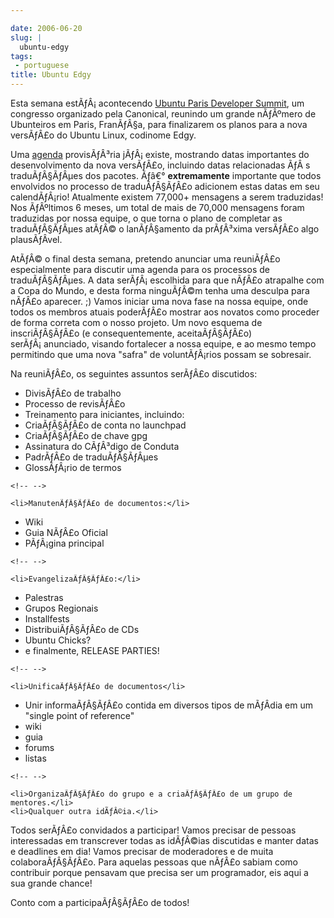 ```yaml
---

date: 2006-06-20
slug: |
  ubuntu-edgy
tags:
 - portuguese
title: Ubuntu Edgy
---
```


Esta semana estÃƒÂ¡ acontecendo [Ubuntu Paris Developer
Summit](https://launchpad.net/sprints/uds-paris/), um congresso
organizado pela Canonical, reunindo um grande nÃƒÂºmero de Ubunteiros em
Paris, FranÃƒÂ§a, para finalizarem os planos para a nova versÃƒÂ£o do
Ubuntu Linux, codinome Edgy.

Uma [agenda](https://wiki.ubuntu.com/EdgyReleaseSchedule) provisÃƒÂ³ria
jÃƒÂ¡ existe, mostrando datas importantes do desenvolvimento da nova
versÃƒÂ£o, incluindo datas relacionadas ÃƒÂ s traduÃƒÂ§ÃƒÂµes dos
pacotes. Ãƒâ€° **extremamente** importante que todos envolvidos no
processo de traduÃƒÂ§ÃƒÂ£o adicionem estas datas em seu calendÃƒÂ¡rio!
Atualmente existem 77,000+ mensagens a serem traduzidas! Nos ÃƒÂºltimos
6 meses, um total de mais de 70,000 mensagens foram traduzidas por nossa
equipe, o que torna o plano de completar as traduÃƒÂ§ÃƒÂµes atÃƒÂ© o
lanÃƒÂ§amento da prÃƒÂ³xima versÃƒÂ£o algo plausÃƒÂ­vel.

AtÃƒÂ© o final desta semana, pretendo anunciar uma reuniÃƒÂ£o
especialmente para discutir uma agenda para os processos de
traduÃƒÂ§ÃƒÂµes. A data serÃƒÂ¡ escolhida para que nÃƒÂ£o atrapalhe com
a Copa do Mundo, e desta forma ninguÃƒÂ©m tenha uma desculpa para nÃƒÂ£o
aparecer. ;) Vamos iniciar uma nova fase na nossa equipe, onde todos os
membros atuais poderÃƒÂ£o mostrar aos novatos como proceder de forma
correta com o nosso projeto. Um novo esquema de inscriÃƒÂ§ÃƒÂ£o (e
consequentemente, aceitaÃƒÂ§ÃƒÂ£o) serÃƒÂ¡ anunciado, visando fortalecer
a nossa equipe, e ao mesmo tempo permitindo que uma nova "safra" de
voluntÃƒÂ¡rios possam se sobresair.

Na reuniÃƒÂ£o, os seguintes assuntos serÃƒÂ£o discutidos:

-   DivisÃƒÂ£o de trabalho
-   Processo de revisÃƒÂ£o
-   Treinamento para iniciantes, incluindo:
-   CriaÃƒÂ§ÃƒÂ£o de conta no launchpad
-   CriaÃƒÂ§ÃƒÂ£o de chave gpg
-   Assinatura do CÃƒÂ³digo de Conduta
-   PadrÃƒÂ£o de traduÃƒÂ§ÃƒÂµes
-   GlossÃƒÂ¡rio de termos

```{=html}
<!-- -->
```
    <li>ManutenÃƒÂ§ÃƒÂ£o de documentos:</li>

-   Wiki
-   Guia NÃƒÂ£o Oficial
-   PÃƒÂ¡gina principal

```{=html}
<!-- -->
```
    <li>EvangelizaÃƒÂ§ÃƒÂ£o:</li>

-   Palestras
-   Grupos Regionais
-   Installfests
-   DistribuiÃƒÂ§ÃƒÂ£o de CDs
-   Ubuntu Chicks?
-   e finalmente, RELEASE PARTIES!

```{=html}
<!-- -->
```
    <li>UnificaÃƒÂ§ÃƒÂ£o de documentos</li>

-   Unir informaÃƒÂ§ÃƒÂ£o contida em diversos tipos de mÃƒÂ­dia em um
    "single point of reference"
-   wiki
-   guia
-   forums
-   listas

```{=html}
<!-- -->
```
    <li>OrganizaÃƒÂ§ÃƒÂ£o do grupo e a criaÃƒÂ§ÃƒÂ£o de um grupo de mentores.</li>
    <li>Qualquer outra idÃƒÂ©ia.</li>

Todos serÃƒÂ£o convidados a participar! Vamos precisar de pessoas
interessadas em transcrever todas as idÃƒÂ©ias discutidas e manter datas
e deadlines em dia! Vamos precisar de moderadores e de muita
colaboraÃƒÂ§ÃƒÂ£o. Para aquelas pessoas que nÃƒÂ£o sabiam como
contribuir porque pensavam que precisa ser um programador, eis aqui a
sua grande chance!

Conto com a participaÃƒÂ§ÃƒÂ£o de todos!

